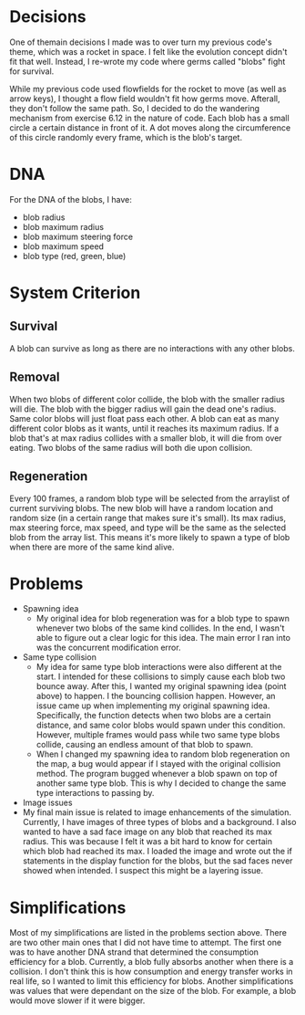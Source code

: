 # Decisions
One of themain decisions I made was to over turn my previous code's theme, which was a rocket in space. I felt like the evolution concept didn't fit that well. Instead, I re-wrote my code where germs called "blobs" fight for survival. 

While my previous code used flowfields for the rocket to move (as well as arrow keys), I thought a flow field wouldn't fit how germs move. Afterall, they don't follow the same path. So, I decided to do the wandering mechanism from exercise 6.12 in the nature of code. Each blob has a small circle a certain distance in front of it. A dot moves along the circumference of this circle randomly every frame, which is the blob's target. 

# DNA
For the DNA of the blobs, I have:
* blob radius
* blob maximum radius
* blob maximum steering force
* blob maximum speed
* blob type (red, green, blue)

# System Criterion
## Survival
A blob can survive as long as there are no interactions with any other blobs. 

## Removal
When two blobs of different color collide, the blob with the smaller radius will die. The blob with the bigger radius will gain the dead one's radius. Same color blobs will just float pass each other. A blob can eat as many different color blobs as it wants, until it reaches its maximum radius. If a blob that's at max radius collides with a smaller blob, it will die from over eating. Two blobs of the same radius will both die upon collision. 

## Regeneration
Every 100 frames, a random blob type will be selected from the arraylist of current surviving blobs. The new blob will have a random location and random size (in a certain range that makes sure it's small). Its max radius, max steering force, max speed, and type will be the same as the selected blob from the array list. This means it's more likely to spawn a type of blob when there are more of the same kind alive. 

# Problems
* Spawning idea
  * My original idea for blob regeneration was for a blob type to spawn whenever two blobs of the same kind collides. In the end, I wasn't able to figure out a clear logic for this idea. The main error I ran into was the concurrent modification error. 
* Same type collision
  * My idea for same type blob interactions were also different at the start. I intended for these collisions to simply cause each blob two bounce away. After this, I wanted my original spawning idea (point above) to happen. I the bouncing collision happen. However, an issue came up when implementing my original spawning idea. Specifically, the function detects when two blobs are a certain distance, and same color blobs would spawn under this condition. However, multiple frames would pass while two same type blobs collide, causing an endless amount of that blob to spawn. 
  * When I changed my spawning idea to random blob regeneration on the map, a bug would appear if I stayed with the original collision method. The program bugged whenever a blob spawn on top of another same type blob. This is why I decided to change the same type interactions to passing by. 
 * Image issues
  * My final main issue is related to image enhancements of the simulation. Currently, I have images of three types of blobs and a background. I also wanted to have a sad face image on any blob that reached its max radius. This was because I felt it was a bit hard to know for certain which blob had reached its max. I loaded the image and wrote out the if statements in the display function for the blobs, but the sad faces never showed when intended. I suspect this might be a layering issue. 

# Simplifications
Most of my simplifications are listed in the problems section above. There are two other main ones that I did not have time to attempt. The first one was to have another DNA strand that determined the consumption efficiency for a blob. Currently, a blob fully absorbs another when there is a collision. I don't think this is how consumption and energy transfer works in real life, so I wanted to limit this efficiency for blobs. Another simplifications was values that were dependant on the size of the blob. For example, a blob would move slower if it were bigger. 

